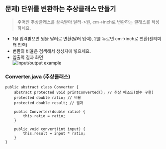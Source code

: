 ## 문제) 단위를 변환하는 추상클래스 만들기
> 주어진 추상클래스를 상속받아 달러->원, cm->inch로 변환하는 클래스를 작성하세요.  
* 1을 입력받으면 원을 달러로 변환(달러 입력), 2를 누르면 cm->inch로 변환(센티미터 입력)  
* 변환의 비율은 검색해서 생성자에 넣으세요.  
* 입출력 결과 화면  
  ![input/output example](https://github.com/marobiana/lecture/blob/features/test/Java2/06_abstract_quiz/input_ex.JPG?raw=true)  

### Converter.java (추상클래스)
```
public abstract class Converter {
	abstract protected void printConverted(); // 추상 메소드(필수 구현)
	protected double ratio; // 비율
	protected double result; // 결과
	
	public Converter(double ratio) {
		this.ratio = ratio;
	}
	
	public void convert(int input) {
		this.result = input * ratio;
	}
}
```  
